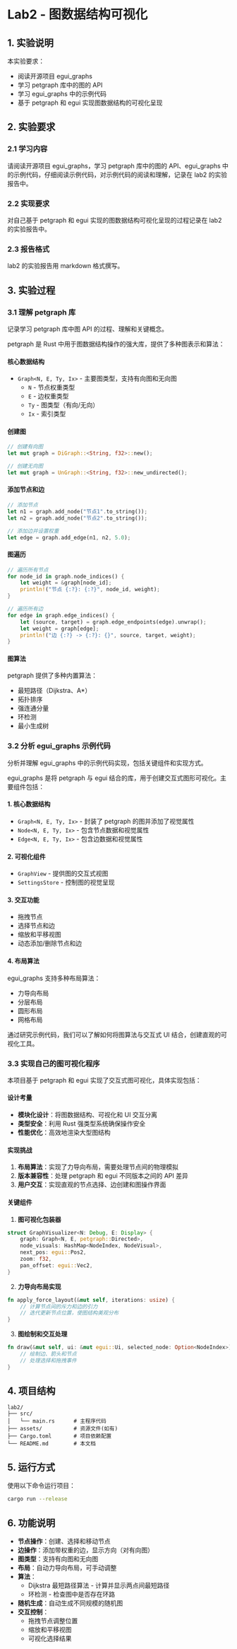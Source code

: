 # Lab2 - 图数据结构可视化

## 1. 实验说明

本实验要求：

- 阅读开源项目 egui_graphs
- 学习 petgraph 库中的图的 API
- 学习 egui_graphs 中的示例代码
- 基于 petgraph 和 egui 实现图数据结构的可视化呈现

## 2. 实验要求

### 2.1 学习内容

请阅读开源项目 egui_graphs，学习 petgraph 库中的图的 API、egui_graphs 中的示例代码，仔细阅读示例代码，对示例代码的阅读和理解，记录在 lab2 的实验报告中。

### 2.2 实现要求

对自己基于 petgraph 和 egui 实现的图数据结构可视化呈现的过程记录在 lab2 的实验报告中。

### 2.3 报告格式

lab2 的实验报告用 markdown 格式撰写。

## 3. 实验过程

### 3.1 理解 petgraph 库

记录学习 petgraph 库中图 API 的过程、理解和关键概念。

petgraph 是 Rust 中用于图数据结构操作的强大库，提供了多种图表示和算法：

#### 核心数据结构

- `Graph<N, E, Ty, Ix>` - 主要图类型，支持有向图和无向图
  - `N` - 节点权重类型
  - `E` - 边权重类型
  - `Ty` - 图类型（有向/无向）
  - `Ix` - 索引类型

#### 创建图

```rust
// 创建有向图
let mut graph = DiGraph::<String, f32>::new();

// 创建无向图
let mut graph = UnGraph::<String, f32>::new_undirected();
```

#### 添加节点和边

```rust
// 添加节点
let n1 = graph.add_node("节点1".to_string());
let n2 = graph.add_node("节点2".to_string());

// 添加边并设置权重
let edge = graph.add_edge(n1, n2, 5.0);
```

#### 图遍历

```rust
// 遍历所有节点
for node_id in graph.node_indices() {
    let weight = &graph[node_id];
    println!("节点 {:?}: {:?}", node_id, weight);
}

// 遍历所有边
for edge in graph.edge_indices() {
    let (source, target) = graph.edge_endpoints(edge).unwrap();
    let weight = graph[edge];
    println!("边 {:?} -> {:?}: {}", source, target, weight);
}
```

#### 图算法

petgraph 提供了多种内置算法：

- 最短路径（Dijkstra、A\*）
- 拓扑排序
- 强连通分量
- 环检测
- 最小生成树

### 3.2 分析 egui_graphs 示例代码

分析并理解 egui_graphs 中的示例代码实现，包括关键组件和实现方式。

egui_graphs 是将 petgraph 与 egui 结合的库，用于创建交互式图形可视化。主要组件包括：

#### 1. 核心数据结构

- `Graph<N, E, Ty, Ix>` - 封装了 petgraph 的图并添加了视觉属性
- `Node<N, E, Ty, Ix>` - 包含节点数据和视觉属性
- `Edge<N, E, Ty, Ix>` - 包含边数据和视觉属性

#### 2. 可视化组件

- `GraphView` - 提供图的交互式视图
- `SettingsStore` - 控制图的视觉呈现

#### 3. 交互功能

- 拖拽节点
- 选择节点和边
- 缩放和平移视图
- 动态添加/删除节点和边

#### 4. 布局算法

egui_graphs 支持多种布局算法：

- 力导向布局
- 分层布局
- 圆形布局
- 网格布局

通过研究示例代码，我们可以了解如何将图算法与交互式 UI 结合，创建直观的可视化工具。

### 3.3 实现自己的图可视化程序

本项目基于 petgraph 和 egui 实现了交互式图可视化，具体实现包括：

#### 设计考量

- **模块化设计**：将图数据结构、可视化和 UI 交互分离
- **类型安全**：利用 Rust 强类型系统确保操作安全
- **性能优化**：高效地渲染大型图结构

#### 实现挑战

1. **布局算法**：实现了力导向布局，需要处理节点间的物理模拟
2. **版本兼容性**：处理 petgraph 和 egui 不同版本之间的 API 差异
3. **用户交互**：实现直观的节点选择、边创建和图操作界面

#### 关键组件

1. **图可视化包装器**

```rust
struct GraphVisualizer<N: Debug, E: Display> {
    graph: Graph<N, E, petgraph::Directed>,
    node_visuals: HashMap<NodeIndex, NodeVisual>,
    next_pos: egui::Pos2,
    zoom: f32,
    pan_offset: egui::Vec2,
}
```

2. **力导向布局实现**

```rust
fn apply_force_layout(&mut self, iterations: usize) {
    // 计算节点间的斥力和边的引力
    // 迭代更新节点位置，使图结构美观分布
}
```

3. **图绘制和交互处理**

```rust
fn draw(&mut self, ui: &mut egui::Ui, selected_node: Option<NodeIndex>) -> Option<NodeIndex> {
    // 绘制边、箭头和节点
    // 处理选择和拖拽事件
}
```

## 4. 项目结构

```
lab2/
├── src/
│   └── main.rs      # 主程序代码
├── assets/          # 资源文件(如有)
├── Cargo.toml       # 项目依赖配置
└── README.md        # 本文档
```

## 5. 运行方式

使用以下命令运行项目：

```bash
cargo run --release
```

## 6. 功能说明

- **节点操作**：创建、选择和移动节点
- **边操作**：添加带权重的边，显示方向（对有向图）
- **图类型**：支持有向图和无向图
- **布局**：自动力导向布局，可手动调整
- **算法**：
  - Dijkstra 最短路径算法 - 计算并显示两点间最短路径
  - 环检测 - 检查图中是否存在环路
- **随机生成**：自动生成不同规模的随机图
- **交互控制**：
  - 拖拽节点调整位置
  - 缩放和平移视图
  - 可视化选择结果
